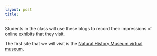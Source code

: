 ```yaml
---
layout: post
title: 
---
```


Students in the class will use these blogs to record their impressions of online exhibits that they visit.

The first site that we will visit is the [Natural History Museum virtual museum](http://nhm.ac.uk/visit/virtual-museum.html).
